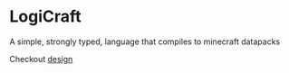 # LogiCraft
A simple, strongly typed, language that compiles to minecraft datapacks

Checkout [design](design.md)